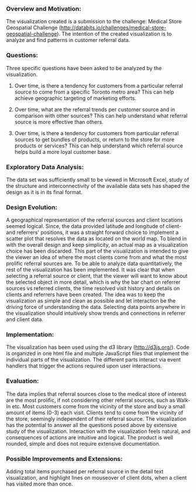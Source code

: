 ### Overview and Motivation:

The visualization created is a submission to the challenge: Medical Store Geospatial Challenge
(http://databits.io/challenges/medical-store-geospatial-challenge).
The intention of the created visualization is to analyze and find patterns in customer referral data.


### Questions:

Three specific questions have been asked to be analyzed by the visualization.

1. Over time, is there a tendency for customers from a particular referral source to come from a specific Toronto metro
area? This can help achieve geographic targeting of marketing efforts.

2. Over time, what are the referral trends per customer source and in comparison with other sources?
This can help understand what referral source is more effective than others.

3. Over time, is there a tendency for customers from particular referral sources to get bundles of products, or return
to the store for more products or services? This can help understand which referral source helps build a more loyal
customer base.

### Exploratory Data Analysis:

The data set was sufficiently small to be viewed in Microsoft Excel, study of the structure and interconnectivity of
the available data sets has shaped the design as it is in its final format.

### Design Evolution:

A geographical representation of the referral sources and client locations seemed logical. Since, the data provided
latitude and longitude of client- and referrers' positions, it was a straight forward choice to implement a scatter plot
that resolves the data as located on the world map. To blend in with the overall design and keep simplicity,
an actual map as a visualization choice has been discarded.
This part of the visualization is intended to give the viewer an idea of where the most clients come from and what the
most prolific referral sources are.
To be able to analyze data quantitatively, the rest of the visualization has been implemented. It was clear that
when selecting a referral source or client, that the viewer will want to know about the selected object in more detail,
which is why the bar chart on referrer sources vs referred clients, the time resolved visit history and details
on clients and referrers have been created.
The idea was to keep the visualization as simple and clean as possible and let interaction be the driving force of
understanding the data. Selecting data points anywhere in the visualization should intuitively show trends and connections
in referrer and client data.

### Implementation:

The visualization has been used using the d3 library (http://d3js.org/). Code is organized in one html file and multiple
JavaScript files that implement the individual parts of the visualization.
The different parts interact via event handlers that trigger the actions required upon user interactions.

### Evaluation:

The data implies that referral sources close to the medical store of interest are the most prolific, if not considering
other referral sources, such as Walk-In etc. Most customers come from the vicinity of the store and buy a small amount
 of items (0-3) each visit. Clients tend to come from the vicinity of the store, seemingly independent of their
 referral source.
 The visualization has the potential to answer all the questions posed above by extensive  study of the visualization.
 Interaction with the visualization feels natural, and consequences of actions are intuitive and logical.
 The product is well rounded, simple and does not require extensive documentation.

### Possible Improvements and Extensions:

Adding total items purchased per referral source in the detail text visualization, and highlight lines on mouseover of
client dots, when a client has visited more than once.